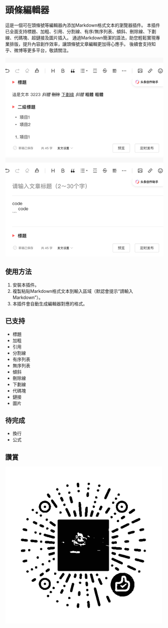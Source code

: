 # 頭條編輯器

這是一個可在頭條號等編輯器內添加Markdown格式文本的瀏覽器插件。
本插件已全面支持標題、加粗、引用、分割線、有序/無序列表、傾斜、刪除線、下劃線、代碼塊、超鏈接及圖片插入。
通過Markdown簡潔的語法，助您輕鬆實現專業排版，提升內容創作效率，讓頭條號文章編輯更加得心應手。
後續會支持知乎、微博等更多平台，敬請關注。

![image](./screenshots/img.png)
![image](./screenshots/img_2.png)

## 使用方法

1. 安裝本插件。
2. 複製粘貼Markdown格式文本到輸入區域（默認會提示“請輸入Markdown”）。
3. 本插件會自動生成編輯器對應的格式。

## 已支持

* 標題
* 加粗
* 引用
* 分割線
* 有序列表
* 無序列表
* 傾斜
* 刪除線
* 下劃線
* 代碼塊
* 鏈接
* 圖片

## 待完成

* 換行
* 公式

## 讚賞

![image](./screenshots/appreciate.png)
